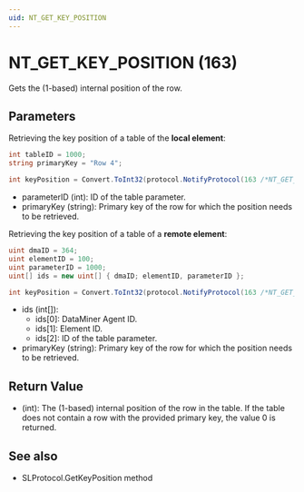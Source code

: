 ```yaml
---
uid: NT_GET_KEY_POSITION
---
```


# NT_GET_KEY_POSITION (163)

Gets the (1-based) internal position of the row.

## Parameters

Retrieving the key position of a table of the **local element**:

```csharp
int tableID = 1000;
string primaryKey = "Row 4";

int keyPosition = Convert.ToInt32(protocol.NotifyProtocol(163 /*NT_GET_KEY_POSITION*/ , tableID, primaryKey));
```

- parameterID (int): ID of the table parameter.
- primaryKey (string): Primary key of the row for which the position needs to be retrieved.

Retrieving the key position of a table of a **remote element**:

```csharp
uint dmaID = 364;
uint elementID = 100;
uint parameterID = 1000;
uint[] ids = new uint[] { dmaID; elementID, parameterID };

int keyPosition = Convert.ToInt32(protocol.NotifyProtocol(163 /*NT_GET_KEY_POSITION*/ , ids, primaryKey));
```

- ids (int[]):
  - ids[0]: DataMiner Agent ID.
  - ids[1]: Element ID.
  - ids[2]: ID of the table parameter.
- primaryKey (string): Primary key of the row for which the position needs to be retrieved. 

## Return Value

- (int): The (1-based) internal position of the row in the table. If the table does not contain a row with the provided primary key, the value 0 is returned.

## See also

- SLProtocol.GetKeyPosition method
